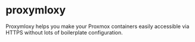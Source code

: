 # proxymloxy

Proxymloxy helps you make your Proxmox containers easily accessible via HTTPS without lots of boilerplate configuration.
